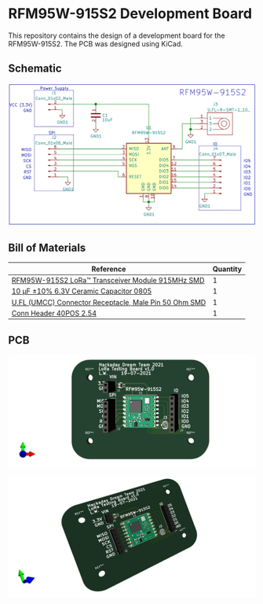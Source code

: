 # RFM95W-915S2 Development Board #

This repository contains the design of a development board for the RFM95W-915S2. The PCB was designed using KiCad.

## Schematic ##

<p align="center">
  <img src="./lora-testing-board/Images/schematic-v1.0.jpg">
</p>

## Bill of Materials ##

| Reference | Quantity |
| ------------- | ------------- |
| [RFM95W-915S2 LoRa™ Transceiver Module 915MHz SMD](https://www.digikey.com/en/products/detail/rf-solutions/RFM95W-915S2/6564923)  | 1 |
| [10 µF ±10% 6.3V Ceramic Capacitor 0805](https://www.digikey.com/en/products/detail/samsung-electro-mechanics/CL21A106KQCLNNC/3888062)  | 1 |
| [U.FL (UMCC) Connector Receptacle, Male Pin 50 Ohm SMD](https://www.digikey.com/en/products/detail/hirose-electric-co-ltd/U-FL-R-SMT-1-10/2391570) | 1 |
| [Conn Header 40POS 2.54](https://www.digikey.com/en/products/detail/3m/2340-6111TG/1237275) | 1 |

## PCB ##

<p align="center">
  <img src="./lora-testing-board/Images/lora-testing-board01.jpg">
</p>

<p align="center">
  <img src="./lora-testing-board/Images/lora-testing-board02.jpg">
</p>
